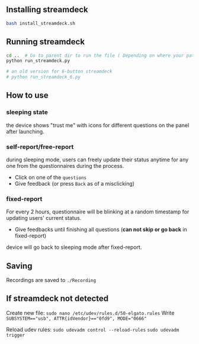 ## Installing streamdeck

```sh
bash install_streamdeck.sh
```

## Running streamdeck

```sh
cd ..  # Go to parent dir to run the file ( Depending on where your path
python run_streamdeck.py

# an old version for 6-button streamdeck
# python run_streamdeck_6.py
```
## How to use
### sleeping state
the device shows "trust me" with icons for different questions on the panel after launching.

### self-report/free-report
during sleeping mode, users can freely update their status anytime for any one from the questionnaires during the process.

- Click on one of the `questions`
- Give feedback (or press `Back` as of a misclicking)

### fixed-report
For every 2 hours, questionnaire will be blinking at a random timestamp for updating users' current status.

- Give feedbacks until finishing all questions (**can not skip or go back** in fixed-report)

device will go back to sleeping mode after fixed-report.

## Saving
Recordings are saved to `./Recording`

## If streamdeck not detected
Create new file: `sudo nano /etc/udev/rules.d/50-elgato.rules`
Write `SUBSYSTEM=="usb", ATTR{idVendor}=="0fd9", MODE="0666"`

Reload udev rules: 
`sudo udevadm control --reload-rules`
`sudo udevadm trigger`


